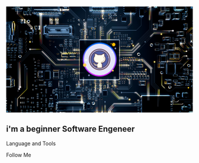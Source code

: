![Header](https://github.com/Orsofey/orsofey/blob/main/assets/Screenshot_161.png)

## i'm a beginner Software Engeneer

Language and Tools

Follow Me

